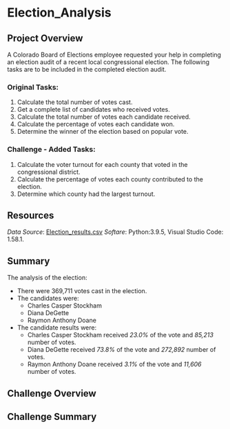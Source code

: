 # Election_Analysis

## Project Overview
A Colorado Board of Elections employee requested your help in completing an election audit of a recent local congressional election. The following tasks are to be included in the completed election audit.

### Original Tasks:
 
1. Calculate the total number of votes cast. 
2. Get a complete list of candidates who received votes. 
3. Calculate the total number of votes each candidate received. 
4. Calculate the percentage of votes each candidate won. 
5. Determine the winner of the election based on popular vote. 

### Challenge - Added Tasks:

1. Calculate the voter turnout for each county that voted in the congressional district.
2. Calculate the percentage of votes each county contributed to the election.
3. Determine which county had the largest turnout.

## Resources
*Data Source*: [Election_results.csv](https://github.com/cffhr99/Module3-Challenge/blob/main/Resources/election_results.csv)
*Softare*: Python:3.9.5, Visual Studio Code: 1.58.1.
## Summary
The analysis of the election:
- There were 369,711 votes cast in the election.
- The candidates were:
   - Charles Casper Stockham
   - Diana DeGette
   - Raymon Anthony Doane
- The candidate results were:
   - Charles Casper Stockham received *23.0%* of the vote and *85,213* number of votes.
   - Diana DeGette received *73.8%* of the vote and *272,892* number of votes.
   - Raymon Anthony Doane received *3.1%* of the vote and *11,606* number of votes.

## Challenge Overview

## Challenge Summary
